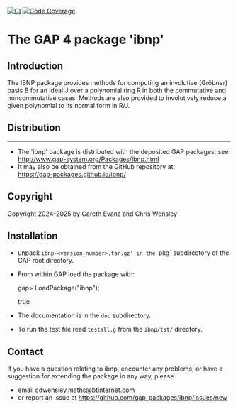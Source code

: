 [![CI](https://github.com/gap-packages/ibnp/actions/workflows/CI.yml/badge.svg)](https://github.com/gap-packages/ibnp/actions/workflows/CI.yml)
[![Code Coverage](https://codecov.io/github/gap-packages/ibnp/coverage.svg?branch=master&token=)](https://codecov.io/gh/gap-packages/ibnp)

# The GAP 4 package 'ibnp' 

## Introduction

The IBNP package provides methods for computing an involutive (Gröbner) 
basis B for an ideal J over a polynomial ring R in both the commutative 
and noncommutative cases. Methods are also provided to involutively reduce 
a given polynomial to its normal form in R/J.

## Distribution
------------
 * The 'ibnp' package is distributed with the deposited GAP packages: see
     <http://www.gap-system.org/Packages/ibnp.html>
 * It may also be obtained from the GitHub repository at:  
  <https://gap-packages.github.io/ibnp/>

## Copyright

Copyright 2024-2025 by Gareth Evans and Chris Wensley

## Installation

 * unpack `ibnp-<version_number>.tar.gz' in the `pkg` subdirectory of the GAP root directory.
 * From within GAP load the package with:

    gap> LoadPackage("ibnp");

    true

 * The documentation is in the `doc` subdirectory.
 * To run the test file read `testall.g` from the `ibnp/tst/` directory. 

Contact
-------
If you have a question relating to ibnp, encounter any problems, or have a suggestion for extending the package in any way, please 
 * email cdwensley.maths@btinternet.com 
 * or report an issue at https://github.com/gap-packages/ibnp/issues/new 
